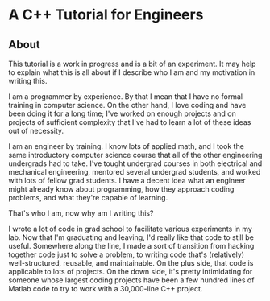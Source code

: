 # A C++ Tutorial for Engineers

## About

This tutorial is a work in progress and is a bit of an experiment.  It may help to explain what this is all about if I describe who I am and my motivation in writing this.

I am a programmer by experience.  By that I mean that I have no formal training in computer science.  On the other hand, I love coding and have been doing it for a long time; I've worked on enough projects and on projects of sufficient complexity that I've had to learn a lot of these ideas out of necessity.

I am an engineer by training.  I know lots of applied math, and I took the same introductory computer science course that all of the other engineering undergrads had to take.  I've tought undergrad courses in both electrical and mechanical engineering, mentored several undergrad students, and worked with lots of fellow grad students.  I have a decent idea what an engineer might already know about programming, how they approach coding problems, and what they're capable of learning.

That's who I am, now why am I writing this?

I wrote a lot of code in grad school to facilitate various experiments in my lab.  Now that I'm graduating and leaving, I'd really like that code to still be useful.  Somewhere along the line, I made a sort of transition from hacking together code just to solve a problem, to writing code that's (relatively) well-structured, reusable, and maintainable.  On the plus side, that code is applicable to lots of projects.  On the down side, it's pretty intimidating for someone whose largest coding projects have been a few hundred lines of Matlab code to try to work with a 30,000-line C++ project.
